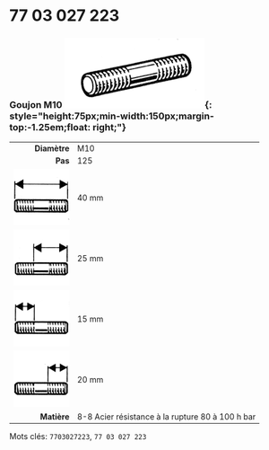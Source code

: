 # 77 03 027 223

### Goujon M10 ![](../assets/images/parts/stud.png){: style="height:75px;min-width:150px;margin-top:-1.25em;float: right;"}

|   |   |
|---:|---|
**Diamètre** | M10
**Pas** | 125
![](../assets/images/stud_total.png) | 40 mm
![](../assets/images/stud_total_right.png) | 25 mm
![](../assets/images/stud_left.png) | 15 mm
![](../assets/images/stud_right.png) | 20 mm
**Matière** | 8-8 Acier résistance à la rupture 80 à 100 h bar

Mots clés: `7703027223`, `77 03 027 223`
